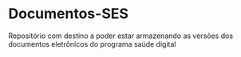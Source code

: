 # Documentos-SES
Repositório  com destino a poder estar armazenando as versões dos documentos eletrônicos do programa saúde digital
